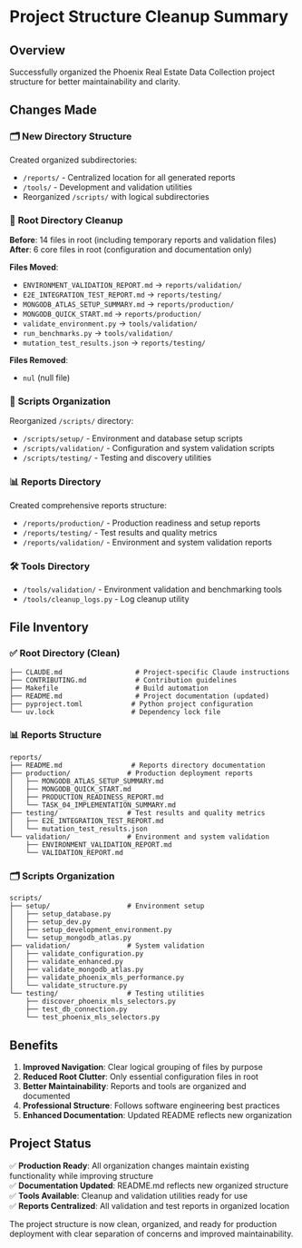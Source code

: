 # Project Structure Cleanup Summary

## Overview
Successfully organized the Phoenix Real Estate Data Collection project structure for better maintainability and clarity.

## Changes Made

### 🗂️ **New Directory Structure**
Created organized subdirectories:
- `/reports/` - Centralized location for all generated reports
- `/tools/` - Development and validation utilities
- Reorganized `/scripts/` with logical subdirectories

### 📁 **Root Directory Cleanup**
**Before**: 14 files in root (including temporary reports and validation files)
**After**: 6 core files in root (configuration and documentation only)

**Files Moved**:
- `ENVIRONMENT_VALIDATION_REPORT.md` → `reports/validation/`
- `E2E_INTEGRATION_TEST_REPORT.md` → `reports/testing/`
- `MONGODB_ATLAS_SETUP_SUMMARY.md` → `reports/production/`
- `MONGODB_QUICK_START.md` → `reports/production/`
- `validate_environment.py` → `tools/validation/`
- `run_benchmarks.py` → `tools/validation/`
- `mutation_test_results.json` → `reports/testing/`

**Files Removed**:
- `nul` (null file)

### 📂 **Scripts Organization**
Reorganized `/scripts/` directory:
- `/scripts/setup/` - Environment and database setup scripts
- `/scripts/validation/` - Configuration and system validation scripts
- `/scripts/testing/` - Testing and discovery utilities

### 📊 **Reports Directory**
Created comprehensive reports structure:
- `/reports/production/` - Production readiness and setup reports
- `/reports/testing/` - Test results and quality metrics
- `/reports/validation/` - Environment and system validation reports

### 🛠️ **Tools Directory**
- `/tools/validation/` - Environment validation and benchmarking tools
- `/tools/cleanup_logs.py` - Log cleanup utility

## File Inventory

### ✅ **Root Directory (Clean)**
```
├── CLAUDE.md                  # Project-specific Claude instructions
├── CONTRIBUTING.md            # Contribution guidelines
├── Makefile                   # Build automation
├── README.md                  # Project documentation (updated)
├── pyproject.toml            # Python project configuration
└── uv.lock                   # Dependency lock file
```

### 📊 **Reports Structure**
```
reports/
├── README.md                 # Reports directory documentation
├── production/              # Production deployment reports
│   ├── MONGODB_ATLAS_SETUP_SUMMARY.md
│   ├── MONGODB_QUICK_START.md
│   ├── PRODUCTION_READINESS_REPORT.md
│   └── TASK_04_IMPLEMENTATION_SUMMARY.md
├── testing/                 # Test results and quality metrics
│   ├── E2E_INTEGRATION_TEST_REPORT.md
│   └── mutation_test_results.json
└── validation/              # Environment and system validation
    ├── ENVIRONMENT_VALIDATION_REPORT.md
    └── VALIDATION_REPORT.md
```

### 🗂️ **Scripts Organization**
```
scripts/
├── setup/                   # Environment setup
│   ├── setup_database.py
│   ├── setup_dev.py
│   ├── setup_development_environment.py
│   └── setup_mongodb_atlas.py
├── validation/              # System validation
│   ├── validate_configuration.py
│   ├── validate_enhanced.py
│   ├── validate_mongodb_atlas.py
│   ├── validate_phoenix_mls_performance.py
│   └── validate_structure.py
└── testing/                 # Testing utilities
    ├── discover_phoenix_mls_selectors.py
    ├── test_db_connection.py
    └── test_phoenix_mls_selectors.py
```

## Benefits

1. **Improved Navigation**: Clear logical grouping of files by purpose
2. **Reduced Root Clutter**: Only essential configuration files in root
3. **Better Maintainability**: Reports and tools are organized and documented
4. **Professional Structure**: Follows software engineering best practices
5. **Enhanced Documentation**: Updated README reflects new organization

## Project Status

✅ **Production Ready**: All organization changes maintain existing functionality while improving structure  
✅ **Documentation Updated**: README.md reflects new organized structure  
✅ **Tools Available**: Cleanup and validation utilities ready for use  
✅ **Reports Centralized**: All validation and test reports in organized location  

The project structure is now clean, organized, and ready for production deployment with clear separation of concerns and improved maintainability.